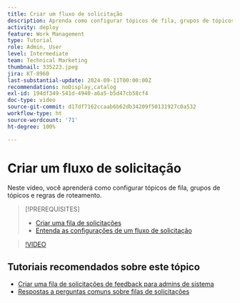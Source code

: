 ```yaml
---
title: Criar um fluxo de solicitação
description: Aprenda como configurar tópicos de fila, grupos de tópicos e regras de roteamento para ajudar a gerenciar a entrada de solicitações e tarefas.
activity: deploy
feature: Work Management
type: Tutorial
role: Admin, User
level: Intermediate
team: Technical Marketing
thumbnail: 335223.jpeg
jira: KT-8960
last-substantial-update: 2024-09-11T00:00:00Z
recommendations: noDisplay,catalog
exl-id: 194df349-541d-4940-a6a5-b5d47cb58cf4
doc-type: video
source-git-commit: d17df7162ccaab6b62db34209f50131927c0a532
workflow-type: ht
source-wordcount: '71'
ht-degree: 100%

---
```


# Criar um fluxo de solicitação

Neste vídeo, você aprenderá como configurar tópicos de fila, grupos de tópicos e regras de roteamento.

>[!PREREQUISITES]
>
>* [Criar uma fila de solicitações](/help/manage-work/request-queues/create-a-request-queue.md)
>* [Entenda as configurações de um fluxo de solicitação](/help/manage-work/request-queues/understand-settings-for-a-flow-request.md)

>[!VIDEO](https://video.tv.adobe.com/v/335223/?quality=12&learn=on&enablevpops)

## Tutoriais recomendados sobre este tópico

* [Criar uma fila de solicitações de feedback para admins de sistema](/help/manage-work/request-queues/create-a-system-admin-feedback-request-queue.md)
* [Respostas a perguntas comuns sobre filas de solicitações](/help/manage-work/request-queues/request-queue-faq.md)


